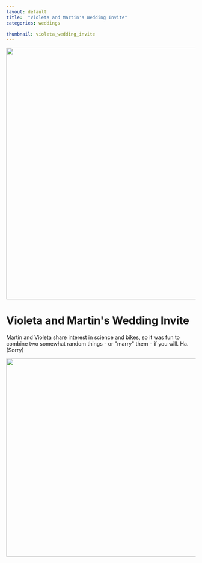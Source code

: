 ```yaml
---
layout: default
title:  "Violeta and Martin's Wedding Invite"
categories: weddings

thumbnail: violeta_wedding_invite
---
```


<img src="{{ site.baseurl}}/images/violeta_wedding_invite_01.jpg" width="790" height="669">

# Violeta and Martin's Wedding Invite

Martin and Violeta share interest in science and bikes, so it was fun to combine two somewhat random things - or "marry" them - if you will. Ha. (Sorry)

<img src="{{ site.baseurl}}/images/violeta_wedding_invite_02.jpg" width="790" height="527">
